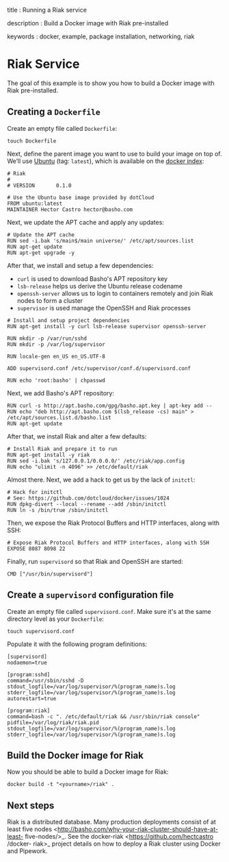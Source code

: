 title
:   Running a Riak service

description
:   Build a Docker image with Riak pre-installed

keywords
:   docker, example, package installation, networking, riak

# Riak Service

The goal of this example is to show you how to build a Docker image with
Riak pre-installed.

## Creating a `Dockerfile`

Create an empty file called `Dockerfile`:

~~~~ {.sourceCode .bash}
touch Dockerfile
~~~~

Next, define the parent image you want to use to build your image on top
of. We’ll use [Ubuntu][] (tag: `latest`), which is available on the
[docker index][]:

~~~~ {.sourceCode .bash}
# Riak
#
# VERSION       0.1.0

# Use the Ubuntu base image provided by dotCloud
FROM ubuntu:latest
MAINTAINER Hector Castro hector@basho.com
~~~~

Next, we update the APT cache and apply any updates:

~~~~ {.sourceCode .bash}
# Update the APT cache
RUN sed -i.bak 's/main$/main universe/' /etc/apt/sources.list
RUN apt-get update
RUN apt-get upgrade -y
~~~~

After that, we install and setup a few dependencies:

-   `curl` is used to download Basho's APT repository key
-   `lsb-release` helps us derive the Ubuntu release codename
-   `openssh-server` allows us to login to containers remotely and join
    Riak nodes to form a cluster
-   `supervisor` is used manage the OpenSSH and Riak processes

~~~~ {.sourceCode .bash}
# Install and setup project dependencies
RUN apt-get install -y curl lsb-release supervisor openssh-server

RUN mkdir -p /var/run/sshd
RUN mkdir -p /var/log/supervisor

RUN locale-gen en_US en_US.UTF-8

ADD supervisord.conf /etc/supervisor/conf.d/supervisord.conf

RUN echo 'root:basho' | chpasswd
~~~~

Next, we add Basho's APT repository:

~~~~ {.sourceCode .bash}
RUN curl -s http://apt.basho.com/gpg/basho.apt.key | apt-key add --
RUN echo "deb http://apt.basho.com $(lsb_release -cs) main" > /etc/apt/sources.list.d/basho.list
RUN apt-get update
~~~~

After that, we install Riak and alter a few defaults:

~~~~ {.sourceCode .bash}
# Install Riak and prepare it to run
RUN apt-get install -y riak
RUN sed -i.bak 's/127.0.0.1/0.0.0.0/' /etc/riak/app.config
RUN echo "ulimit -n 4096" >> /etc/default/riak
~~~~

Almost there. Next, we add a hack to get us by the lack of `initctl`:

~~~~ {.sourceCode .bash}
# Hack for initctl
# See: https://github.com/dotcloud/docker/issues/1024
RUN dpkg-divert --local --rename --add /sbin/initctl
RUN ln -s /bin/true /sbin/initctl
~~~~

Then, we expose the Riak Protocol Buffers and HTTP interfaces, along
with SSH:

~~~~ {.sourceCode .bash}
# Expose Riak Protocol Buffers and HTTP interfaces, along with SSH
EXPOSE 8087 8098 22
~~~~

Finally, run `supervisord` so that Riak and OpenSSH are started:

~~~~ {.sourceCode .bash}
CMD ["/usr/bin/supervisord"]
~~~~

## Create a `supervisord` configuration file

Create an empty file called `supervisord.conf`. Make sure it's at the
same directory level as your `Dockerfile`:

~~~~ {.sourceCode .bash}
touch supervisord.conf
~~~~

Populate it with the following program definitions:

~~~~ {.sourceCode .bash}
[supervisord]
nodaemon=true

[program:sshd]
command=/usr/sbin/sshd -D
stdout_logfile=/var/log/supervisor/%(program_name)s.log
stderr_logfile=/var/log/supervisor/%(program_name)s.log
autorestart=true

[program:riak]
command=bash -c ". /etc/default/riak && /usr/sbin/riak console"
pidfile=/var/log/riak/riak.pid
stdout_logfile=/var/log/supervisor/%(program_name)s.log
stderr_logfile=/var/log/supervisor/%(program_name)s.log
~~~~

## Build the Docker image for Riak

Now you should be able to build a Docker image for Riak:

~~~~ {.sourceCode .bash}
docker build -t "<yourname>/riak" .
~~~~

## Next steps

Riak is a distributed database. Many production deployments consist of
at
least five nodes \<http://basho.com/why-your-riak-cluster-should-have-at-least-
five-nodes/\>\_. See the
docker-riak \<https://github.com/hectcastro /docker-
riak\>\_ project details on how to deploy a Riak cluster using Docker
and Pipework.

  [Ubuntu]: https://index.docker.io/_/ubuntu/
  [docker index]: http://index.docker.io
